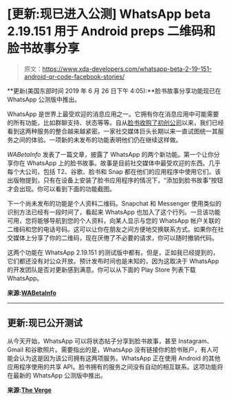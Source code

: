 # [更新:现已进入公测] WhatsApp beta 2.19.151 用于 Android preps 二维码和脸书故事分享

> 原文：<https://www.xda-developers.com/whatsapp-beta-2-19-151-android-qr-code-facebook-stories/>

**更新(美国东部时间 2019 年 6 月 26 日下午 4:05):**脸书故事分享功能现已在 WhatsApp 公测版中推出。

WhatsApp 是世界上最受欢迎的消息应用之一。它拥有你在消息应用中可能需要的所有功能，比如群聊支持、状态等等。自从[脸书收购了初创公司](https://www.xda-developers.com/facebook-privacy-focused-platform-vision-messenger-whatsapp-instagram/)以来，我们已经看到这两种服务的整合越来越紧密。一家社交媒体巨头长期以来一直试图统一其服务之间的体验。一项新的未发布的功能表明他们仍在继续这样做。

*WABetaInfo* 发表了一篇文章，披露了 WhatsApp 的两个新功能。第一个让你分享你在 WhatsApp 上的脸书故事。故事是目前社交媒体中最受欢迎的东西。几乎每个大公司，包括 T2、谷歌、脸书和 Snap 都在他们的应用程序中使用它们。该出版物提到，只有在设备上安装了脸书应用程序的情况下，“添加到脸书故事”按钮才会出现。你可以看到下面的功能截图。

下一个尚未发布的功能是个人资料二维码。Snapchat 和 Messenger 使用类似的识别方法已经有一段时间了，看起来 WhatsApp 也加入了这个行列。一旦该功能可用，您将能够导航到您的个人资料，向某人显示与您的 WhatsApp 帐户关联的二维码和您的电话号码。这可以让你在朋友之间方便地交换联系方式。如果你在社交媒体上分享了你的二维码，现在厌倦了不必要的请求，你可以随时撤销代码。

这两个功能在 WhatsApp 2.19.151 的测试版中都有。但是，正如我已经提到的，它们都还没有对公众开放。预计发布时间也是未知的，因为这取决于 WhatsApp 的开发团队是否对更新感到满意。你可以从下面的 Play Store 列表下载 WhatsApp。

**来源:[WABetaInfo](https://wabetainfo.com/whatsapp-beta-for-android-2-19-151-whats-new/)**

* * *

## 更新:现已公开测试

从今天开始，WhatsApp 可以将状态帖子分享到脸书故事，甚至 Instagram、Gmail 和谷歌照片。需要指出的是，WhatsApp 没有链接你的脸书账户，有人可能会认为这是因为该公司拥有这两项服务。WhatsApp 正在使用 Android 的其他应用程序使用的共享 API。脸书拥有的服务之间没有自动的相互联系。这项功能将在最新的 WhatsApp 公测版中推出。

**来源:[The Verge](https://www.theverge.com/2019/6/26/18759575/whatsapp-status-sharing-facebook-instagram-apps-ios-android)**